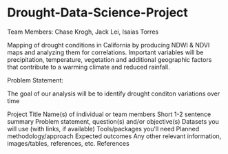 # Drought-Data-Science-Project

Team Members: Chase Krogh, Jack Lei, Isaias Torres

Mapping of drought conditions in California by producing NDWI &amp; NDVI maps and analyzing them for correlations. Important variables will be precipitation, temperature, vegetation and additional geographic factors that contribute to a warming climate and reduced rainfall.

Problem Statement:

The goal of our analysis will be to identify drought conditon variations over time

Project Title
Name(s) of individual or team members
Short 1-2 sentence summary
Problem statement, question(s) and/or objective(s)
Datasets you will use (with links, if available)
Tools/packages you’ll need
Planned methodology/approach
Expected outcomes
Any other relevant information, images/tables, references, etc.
References
